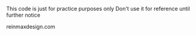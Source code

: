 This code is just for practice purposes only
Don't use it for reference until further notice

reinmaxdesign.com
